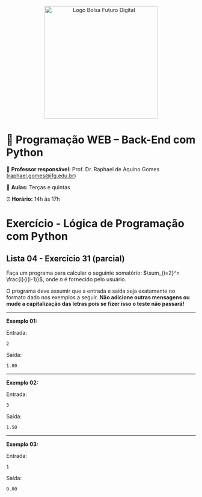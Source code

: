 <p align="center">
  <img src="https://extensao.ifg.edu.br/futurodigital/wp-content/uploads/sites/33/2025/05/Logo_Bolsa_Futuro_Digital-2048x2048.png" alt="Logo Bolsa Futuro Digital" width="300"/>
</p>

# 🐍 Programação WEB – Back-End com Python

📌 **Professor responsável:** Prof. Dr. Raphael de Aquino Gomes (<a href="mailto:raphael.gomes@ifg.edu.br">raphael.gomes@ifg.edu.br</a>)

📅 **Aulas:** Terças e quintas  

⏰ **Horário:** 14h às 17h


# Exercício - Lógica de Programação com Python

## Lista 04 - Exercício 31 (parcial)

Faça um programa para calcular o seguinte somatório: $\sum_{i=2}^n \frac{i}{i(i-1)}$, onde $n$ é fornecido pelo usuário.

O programa deve assumir que a entrada e saída seja exatamente no formato dado nos exemplos a seguir. **Não adicione outras mensagens ou mude a capitalização das letras pois se fizer isso o teste não passará!**

---

**Exemplo 01:**

Entrada:
```
2
```
Saída:
```
1.00
```

---

**Exemplo 02:**

Entrada:
```
3
```
Saída:
```
1.50
```

---

**Exemplo 03:**

Entrada:
```
1
```
Saída:
```
0.00
```

